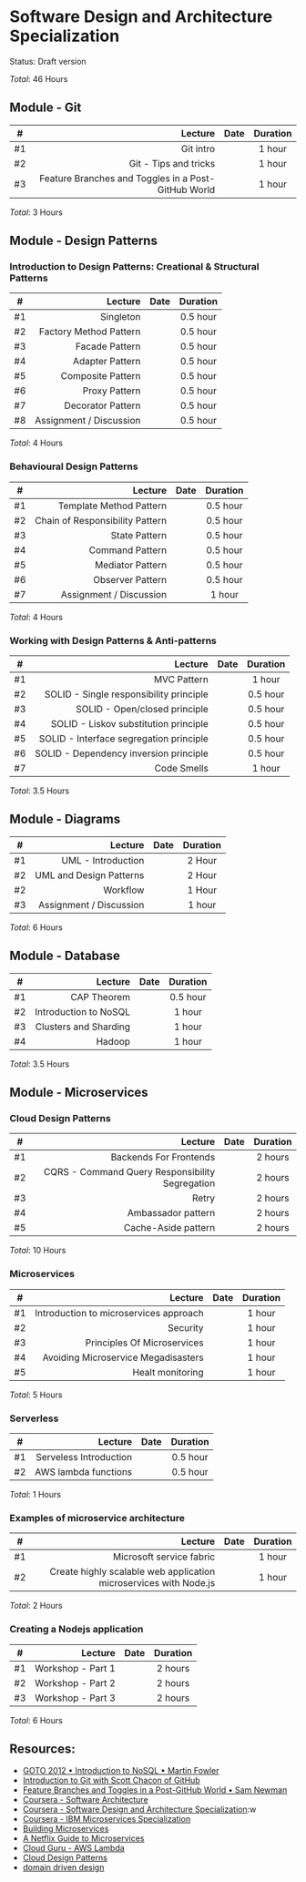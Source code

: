 # Software Design and Architecture Specialization

Status: Draft version

*Total*: 46 Hours

## Module - Git

| #  | Lecture | Date | Duration |
| -- |--------:| :---:| :-------:|
| #1 | Git intro | | 1 hour |
| #2 | Git - Tips and tricks | | 1 hour |
| #3 | Feature Branches and Toggles in a Post-GitHub World | | 1 hour |

*Total*: 3 Hours

## Module - Design Patterns

### Introduction to Design Patterns: Creational & Structural Patterns

| #  | Lecture | Date | Duration |
| -- |--------:| :---:| :-------:|
| #1 | Singleton | | 0.5 hour |
| #2 | Factory Method Pattern | | 0.5 hour |
| #3 | Facade Pattern | | 0.5 hour |
| #4 | Adapter Pattern | | 0.5 hour |
| #5 | Composite Pattern | | 0.5 hour |
| #6 | Proxy Pattern | | 0.5 hour | 
| #7 | Decorator Pattern | | 0.5 hour | 
| #8 | Assignment / Discussion | | 0.5 hour | 

*Total*: 4 Hours

### Behavioural Design Patterns

| #  | Lecture | Date | Duration |
| -- |--------:| :---:| :-------:|
| #1 | Template Method Pattern | | 0.5 hour |
| #2 | Chain of Responsibility Pattern | | 0.5 hour |
| #3 | State Pattern | | 0.5 hour |
| #4 | Command Pattern | | 0.5 hour |
| #5 | Mediator Pattern | | 0.5 hour |
| #6 | Observer Pattern | | 0.5 hour |
| #7 | Assignment / Discussion | | 1 hour | 

*Total*: 4 Hours

### Working with Design Patterns & Anti-patterns

| #  | Lecture | Date | Duration |
| -- |--------:| :---:| :-------:|
| #1 | MVC Pattern | | 1 hour |
| #2 | SOLID - Single responsibility principle | | 0.5 hour |
| #3 | SOLID - Open/closed principle | | 0.5 hour |
| #4 | SOLID - Liskov substitution principle | | 0.5 hour |
| #5 | SOLID - Interface segregation principle | | 0.5 hour |
| #6 | SOLID - Dependency inversion principle | | 0.5 hour |
| #7 | Code Smells | | 1 hour |

*Total*: 3.5 Hours

## Module - Diagrams

| #  | Lecture | Date | Duration |
| -- |--------:| :---:| :-------:|
| #1 | UML - Introduction | | 2 Hour |
| #2 | UML and Design Patterns | | 2 Hour |
| #2 | Workflow | | 1 Hour |
| #3 | Assignment / Discussion | | 1 hour | 

*Total*: 6 Hours

## Module - Database

| #  | Lecture | Date | Duration |
| -- |--------:| :---:| :-------:|
| #1 | CAP Theorem | | 0.5 hour | 
| #2 | Introduction to NoSQL | | 1 hour | 
| #3 | Clusters and Sharding | | 1 hour | 
| #4 | Hadoop | | 1 hour | 

*Total*: 3.5 Hours

## Module - Microservices

### Cloud Design Patterns

| #  | Lecture | Date | Duration |
| -- |--------:| :---:| :-------:|
| #1 | Backends For Frontends | | 2 hours |
| #2 | CQRS - Command Query Responsibility Segregation | | 2 hours |
| #3 | Retry | | 2 hours |
| #4 | Ambassador pattern | | 2 hours |
| #5 | Cache-Aside pattern| | 2 hours |

*Total*: 10 Hours

### Microservices

| #  | Lecture | Date | Duration |
| -- |--------:| :---:| :-------:|
| #1 | Introduction to microservices approach | | 1 hour |
| #2 | Security | | 1 hour |
| #3 | Principles Of Microservices | | 1 hour |
| #4 | Avoiding Microservice Megadisasters | | 1 hour | 
| #5 | Healt monitoring | | 1 hour |

*Total*: 5 Hours

### Serverless

| #  | Lecture | Date | Duration |
| -- |--------:| :---:| :-------:|
| #1 | Serveless Introduction | | 0.5 hour |
| #2 | AWS lambda functions | | 0.5 hour |

*Total*: 1 Hours

### Examples of microservice architecture

| #  | Lecture | Date | Duration |
| -- |--------:| :---:| :-------:|
| #1 | Microsoft service fabric | | 1 hour |
| #2 | Create highly scalable web application microservices with Node.js | | 1 hour |

*Total*: 2 Hours

### Creating a Nodejs application

| #  | Lecture | Date | Duration |
| -- |--------:| :---:| :-------:|
| #1 | Workshop - Part 1 | | 2 hours |
| #2 | Workshop - Part 2 | | 2 hours |
| #3 | Workshop - Part 3 | | 2 hours |

*Total*: 6 Hours

## Resources: 

- [GOTO 2012 • Introduction to NoSQL • Martin Fowler](https://www.youtube.com/watch?v=qI_g07C_Q5I)
- [Introduction to Git with Scott Chacon of GitHub](https://www.youtube.com/watch?v=ZDR433b0HJY&t=1942s)
- [Feature Branches and Toggles in a Post-GitHub World • Sam Newman](https://youtu.be/lqRQYEHAtpk)
- [Coursera - Software Architecture](https://www.coursera.org/learn/software-architecture)
- [Coursera - Software Design and Architecture Specialization](https://www.coursera.org/specializations/software-design-architecture):w
- [Coursera - IBM Microservices Specialization](https://www.coursera.org/specializations/ibm-microservices)
- [Building Microservices](https://www.nginx.com/wp-content/uploads/2015/01/Building_Microservices_Nginx.pdf)
- [A Netflix Guide to Microservices](https://youtu.be/CZ3wIuvmHeM)
- [Cloud Guru - AWS Lambda](https://acloud.guru/learn/aws-lambda)
- [Cloud Design Patterns](https://docs.microsoft.com/en-us/azure/architecture/patterns/)
- [domain driven design](https://martinfowler.com/tags/domain%20driven%20design.html)
